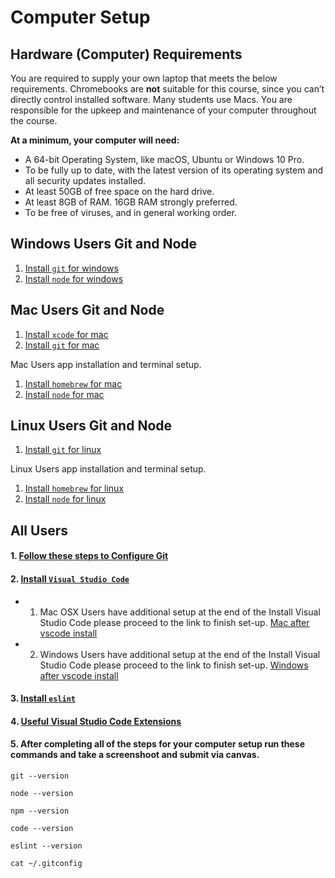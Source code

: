 # Computer Setup

## Hardware (Computer) Requirements

You are required to supply your own laptop that meets the below requirements. Chromebooks are **not** suitable for this course, since you can’t directly control installed software. Many students use Macs. You are responsible for the upkeep and maintenance of your computer throughout the course. 

**At a minimum, your computer will need:**

* A 64-bit Operating System, like macOS, Ubuntu or Windows 10 Pro.
* To be fully up to date, with the latest version of its operating system and all security updates installed.
* At least 50GB of free space on the hard drive.
* At least 8GB of RAM. 16GB RAM strongly preferred.
* To be free of viruses, and in general working order.

## Windows Users Git and Node  
 
  1. [Install `git` for windows](git-for-windows-instal.md)
  2. [Install `node` for windows](node-window-users.md)

## Mac Users Git  and Node
1. [Install `xcode` for mac](mac-xcode.md)
2. [Install `git` for mac](git-mac-users.md)

 Mac Users app installation and terminal setup.
 1. [Install `homebrew` for mac](brew-mac.md)
 2. [Install `node` for mac](node-for-mac-linux.md)
<!--2. [Install `node version manager`](nvm.md) -->
## Linux Users Git and Node
1. [Install `git` for linux](git-linux-users.md)

 Linux Users app installation and terminal setup.
1. [Install `homebrew` for linux](brew-linux.md)
2. [Install `node` for linux](node-for-mac-linux.md)
<!-- 2. [Install `node version manager`](nvm.md) -->
## All Users
#### 1. [Follow these steps to Configure Git ](all-user-git-config.md)

#### 2. [Install `Visual Studio Code`](vscode-all.md)
 * 1. Mac OSX Users have additional setup at the end of the Install Visual Studio Code please proceed to the link to finish set-up.
 [ Mac after vscode install](vscode-mac.md)
 * 2. Windows Users have additional setup at the end of the Install Visual Studio Code please proceed to the link to finish set-up. 
 [ Windows after vscode install](vscode-windows.md)

#### 3. [Install `eslint`](eslint.md)

#### 4. [Useful Visual Studio Code Extensions ](vscode-ex.md)

#### 5. After completing all of the steps for your computer setup run these commands and take a screenshoot and submit via canvas.
```
git --version

node --version

npm --version

code --version

eslint --version

cat ~/.gitconfig
```
 
 




